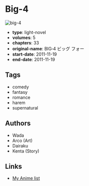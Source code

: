 # Big-4

![big-4](https://cdn.myanimelist.net/images/manga/1/162651.jpg)

-   **type**: light-novel
-   **volumes**: 5
-   **chapters**: 33
-   **original-name**: BIG‐4 ビッグ フォー
-   **start-date**: 2011-11-19
-   **end-date**: 2011-11-19

## Tags

-   comedy
-   fantasy
-   romance
-   harem
-   supernatural

## Authors

-   Wada
-   Arco (Art)
-   Dairaku
-   Kenta (Story)

## Links

-   [My Anime list](https://myanimelist.net/manga/58167/Big-4)
